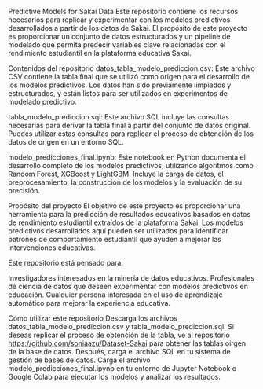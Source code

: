 Predictive Models for Sakai Data
Este repositorio contiene los recursos necesarios para replicar y experimentar con los modelos predictivos desarrollados a partir de los datos de Sakai. El propósito de este proyecto es proporcionar un conjunto de datos estructurados y un pipeline de modelado que permita predecir variables clave relacionadas con el rendimiento estudiantil en la plataforma educativa Sakai.

Contenidos del repositorio
datos_tabla_modelo_prediccion.csv:
Este archivo CSV contiene la tabla final que se utilizó como origen para el desarrollo de los modelos predictivos. Los datos han sido previamente limpiados y estructurados, y están listos para ser utilizados en experimentos de modelado predictivo.

tabla_modelo_prediccion.sql:
Este archivo SQL incluye las consultas necesarias para derivar la tabla final a partir del conjunto de datos original. Puedes utilizar estas consultas para replicar el proceso de obtención de los datos de origen en un entorno SQL.

modelo_predicciones_final.ipynb:
Este notebook en Python documenta el desarrollo completo de los modelos predictivos, utilizando algoritmos como Random Forest, XGBoost y LightGBM. Incluye la carga de datos, el preprocesamiento, la construcción de los modelos y la evaluación de su precisión.

Propósito del proyecto
El objetivo de este proyecto es proporcionar una herramienta para la predicción de resultados educativos basados en datos de rendimiento estudiantil extraídos de la plataforma Sakai. Los modelos predictivos desarrollados aquí pueden ser utilizados para identificar patrones de comportamiento estudiantil que ayuden a mejorar las intervenciones educativas.

Este repositorio está pensado para:

Investigadores interesados en la minería de datos educativos.
Profesionales de ciencia de datos que deseen experimentar con modelos predictivos en educación.
Cualquier persona interesada en el uso de aprendizaje automático para mejorar la experiencia educativa.

Cómo utilizar este repositorio
Descarga los archivos datos_tabla_modelo_prediccion.csv y tabla_modelo_prediccion.sql.
Si deseas replicar el proceso de obtención de la tabla, ve al repositorio https://github.com/soniaazu/Dataset-Sakai para obtener las tablas oirgen de la base de datos. Después, carga el archivo SQL en tu sistema de gestión de bases de datos.
Carga el archivo modelo_predicciones_final.ipynb en tu entorno de Jupyter Notebook o Google Colab para ejecutar los modelos y analizar los resultados.
